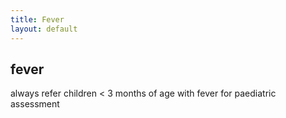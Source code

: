 ```yaml
---
title: Fever
layout: default
---
```


## fever

always refer children < 3 months of age with fever for paediatric assessment

